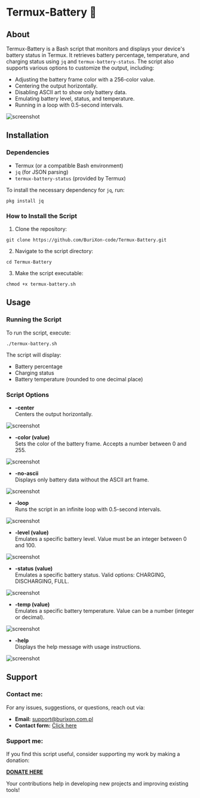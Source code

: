 # Termux-Battery 🔋

## About
Termux-Battery is a Bash script that monitors and displays your device's battery status in Termux. It retrieves battery percentage, temperature, and charging status using `jq` and `termux-battery-status`. The script also supports various options to customize the output, including:
- Adjusting the battery frame color with a 256-color value.
- Centering the output horizontally.
- Disabling ASCII art to show only battery data.
- Emulating battery level, status, and temperature.
- Running in a loop with 0.5-second intervals.

![screenshot](/screenshots/battery.jpg)  

## Installation

### Dependencies
- Termux (or a compatible Bash environment)
- `jq` (for JSON parsing)
- `termux-battery-status` (provided by Termux)

To install the necessary dependency for `jq`, run:
```
pkg install jq
```

### How to Install the Script
1. Clone the repository:
```
git clone https://github.com/BuriXon-code/Termux-Battery.git
```

2. Navigate to the script directory:
```
cd Termux-Battery
```

3. Make the script executable:
```
chmod +x termux-battery.sh
```

## Usage

### Running the Script
To run the script, execute:
```
./termux-battery.sh
```

The script will display:
- Battery percentage
- Charging status
- Battery temperature (rounded to one decimal place)

### Script Options
- **-center**  
  Centers the output horizontally.

![screenshot](/screenshots/center.jpg)  

- **-color (value)**  
  Sets the color of the battery frame. Accepts a number between 0 and 255.

![screenshot](/screenshots/color.jpg)  

- **-no-ascii**  
  Displays only battery data without the ASCII art frame.

![screenshot](/screenshots/noascii.jpg)  

- **-loop**  
  Runs the script in an infinite loop with 0.5-second intervals.

![screenshot](/screenshots/battery.jpg)  

- **-level (value)**  
  Emulates a specific battery level. Value must be an integer between 0 and 100.

![screenshot](/screenshots/level.jpg)  

- **-status (value)**  
  Emulates a specific battery status. Valid options: CHARGING, DISCHARGING, FULL.

![screenshot](/screenshots/status.jpg)  

- **-temp (value)**  
  Emulates a specific battery temperature. Value can be a number (integer or decimal).

![screenshot](/screenshots/temp.jpg)  

- **-help**  
  Displays the help message with usage instructions.

![screenshot](/screenshots/help.jpg)  

## Support
### Contact me:
For any issues, suggestions, or questions, reach out via:

- **Email:** support@burixon.com.pl  
- **Contact form:** [Click here](https://burixon.com.pl/kontakt.php)

### Support me:
If you find this script useful, consider supporting my work by making a donation:

[**DONATE HERE**](https://burixon.com.pl/donate/)

Your contributions help in developing new projects and improving existing tools!
